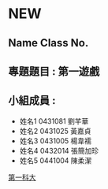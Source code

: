 # NEW

## Name Class No.

## 專題題目 : 第一遊戲

## 小組成員 : 

* 姓名1 0431081 劉芊華
* 姓名2 0431025 黃嘉貞
* 姓名3 0431005 楊韋襦
* 姓名4 0432014 張簡加珍
* 姓名5 0441004 陳柔潔

[第一科大](http://www.nkfust.edu.tw/bin/home.php)
